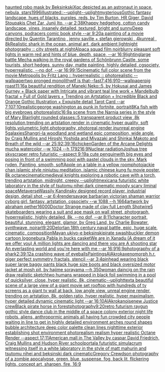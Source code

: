 [haunted robo mask by Beksinkski](https://www.ebank.nz/aiartgenerator?category=haunted%20robo%20mask%20by%20Beksinkski)[Xqc depicted as an astronaut in space, nebula, stars](https://www.ebank.nz/aiartgenerator?category=Xqc%20depicted%20as%20an%20astronaut%20in%20space%2C%20nebula%2C%20stars)[1996](https://www.ebank.nz/aiartgenerator?category=1996)[illustrated::](https://www.ebank.nz/aiartgenerator?category=illustrated%3A%3A)[--uplight](https://www.ebank.nz/aiartgenerator?category=--uplight)[--uplight](https://www.ebank.nz/aiartgenerator?category=--uplight)[mysterious](https://www.ebank.nz/aiartgenerator?category=mysterious)[Gothic fantasy landscape, hues of blacks, purples, reds, by Tim Burton, HR Giger, David Stoupakis Chet Zar, Junji Ito. --ar 2:3](https://www.ebank.nz/aiartgenerator?category=Gothic%20fantasy%20landscape%2C%20hues%20of%20blacks%2C%20purples%2C%20reds%2C%20by%20Tim%20Burton%2C%20HR%20Giger%2C%20David%20Stoupakis%20Chet%20Zar%2C%20Junji%20Ito.%20--ar%202%3A3)[8K](https://www.ebank.nz/aiartgenerator?category=8K)[happy hedgehog, cotton candy landscape, vines, insanely detailed, textured, bright and sunny](https://www.ebank.nz/aiartgenerator?category=happy%20hedgehog%2C%20cotton%20candy%20landscape%2C%20vines%2C%20insanely%20detailed%2C%20textured%2C%20bright%20and%20sunny)[Deep canyons, podracers comic book style --ar 9:20](https://www.ebank.nz/aiartgenerator?category=Deep%20canyons%2C%20podracers%20comic%20book%20style%20--ar%209%3A20)[a painting of  a movie directed by Quentin Tarantino   , jenny saville + stefan gierowski , 4kunreal , 8k](https://www.ebank.nz/aiartgenerator?category=a%20painting%20of%20%20a%20movie%20directed%20by%20Quentin%20Tarantino%20%20%20%2C%20jenny%20saville%20%2B%20stefan%20gierowski%20%2C%204kunreal%20%2C%208k)[Realistic shark in the ocean, animal art, dark ambient light](https://www.ebank.nz/aiartgenerator?category=Realistic%20shark%20in%20the%20ocean%2C%20animal%20art%2C%20dark%20ambient%20light)[night photography :: city streets at night](https://www.ebank.nz/aiartgenerator?category=night%20photography%20%3A%3A%20city%20streets%20at%20night)[Alpaca squad film noir](https://www.ebank.nz/aiartgenerator?category=Alpaca%20squad%20film%20noir)[blurry pleasant soft lights in warm red and hints of blue, depth, space, --ar 16:9](https://www.ebank.nz/aiartgenerator?category=blurry%20pleasant%20soft%20lights%20in%20warm%20red%20and%20hints%20of%20blue%2C%20depth%2C%20space%2C%20--ar%2016%3A9)[lighting](https://www.ebank.nz/aiartgenerator?category=lighting)[large battle Mecha walking in the royal gardens of Schönbrunn Castle, some tourists, short hedges, sunny day, matte painting, highly detailed, cgsociety, hyperrealistic, --no dof, --ar 16:9](https://www.ebank.nz/aiartgenerator?category=large%20battle%20Mecha%20walking%20in%20the%20royal%20gardens%20of%20Sch%C3%B6nbrunn%20Castle%2C%20some%20tourists%2C%20short%20hedges%2C%20sunny%20day%2C%20matte%20painting%2C%20highly%20detailed%2C%20cgsociety%2C%20hyperrealistic%2C%20--no%20dof%2C%20--ar%2016%3A9)[9:15](https://www.ebank.nz/aiartgenerator?category=9%3A15)[cinematic full color scene from the movie Metropolis by Fritz Lang :: hyperrealistic :: photorealistic --wallpaper](https://www.ebank.nz/aiartgenerator?category=cinematic%20full%20color%20scene%20from%20the%20movie%20Metropolis%20by%20Fritz%20Lang%20%3A%3A%20hyperrealistic%20%3A%3A%20photorealistic%20--wallpaper)[two pronged monolith](https://www.ebank.nz/aiartgenerator?category=two%20pronged%20monolith)[wtf is that](https://www.ebank.nz/aiartgenerator?category=wtf%20is%20that)[--fast](https://www.ebank.nz/aiartgenerator?category=--fast)[7:4](https://www.ebank.nz/aiartgenerator?category=7%3A4)[16:9](https://www.ebank.nz/aiartgenerator?category=16%3A9)[10](https://www.ebank.nz/aiartgenerator?category=10)[--wallpaper](https://www.ebank.nz/aiartgenerator?category=--wallpaper)[pig roast](https://www.ebank.nz/aiartgenerator?category=pig%20roast)[11:16](https://www.ebank.nz/aiartgenerator?category=11%3A16)[a beautiful rendition of Maneki Neko::5, by Hokusai and James Gurney + Black paper with Intricate and vibrant teal line work + Mandelbulb fractal + Full of Gold layers + Trending on Artstation + Incredible Black and Orange Gothic Illustration + Exquisite detail Tarot Card --ar 7:10](https://www.ebank.nz/aiartgenerator?category=a%20beautiful%20rendition%20of%20Maneki%20Neko%3A%3A5%2C%20by%20Hokusai%20and%20James%20Gurney%20%2B%20Black%20paper%20with%20Intricate%20and%20vibrant%20teal%20line%20work%20%2B%20Mandelbulb%20fractal%20%2B%20Full%20of%20Gold%20layers%20%2B%20Trending%20on%20Artstation%20%2B%20Incredible%20Black%20and%20Orange%20Gothic%20Illustration%20%2B%20Exquisite%20detail%20Tarot%20Card%20--ar%207%3A10)[7:10](https://www.ebank.nz/aiartgenerator?category=7%3A10)[realistic](https://www.ebank.nz/aiartgenerator?category=realistic)[george washington as punk in fortnite, portrait](https://www.ebank.nz/aiartgenerator?category=george%20washington%20as%20punk%20in%20fortnite%2C%20portrait)[8K](https://www.ebank.nz/aiartgenerator?category=8K)[a fish with big eyebrows photorealistic](https://www.ebank.nz/aiartgenerator?category=a%20fish%20with%20big%20eyebrows%20photorealistic)[16:9](https://www.ebank.nz/aiartgenerator?category=16%3A9)[a scene from the Narnia series in the style of Mary Blair](https://www.ebank.nz/aiartgenerator?category=a%20scene%20from%20the%20Narnia%20series%20in%20the%20style%20of%20Mary%20Blair)[light rounded glasses::5,transparent,product view ,8k resolution,trending on artstation,render in cinematic,hyper quality, soft lights,volumetric light,photography, photoreal,render inunreal engine 5](https://www.ebank.nz/aiartgenerator?category=light%20rounded%20glasses%3A%3A5%2Ctransparent%2Cproduct%20view%20%2C8k%20resolution%2Ctrending%20on%20artstation%2Crender%20in%20cinematic%2Chyper%20quality%2C%20soft%20lights%2Cvolumetric%20light%2Cphotography%2C%20photoreal%2Crender%20inunreal%20engine%205)[galaxies](https://www.ebank.nz/aiartgenerator?category=galaxies)[Shangri-la woodland and wetland,epic composition, wide angle, by Craig Mullins and Hiroshi Yoshida and Miyazaki and Shinkai Makoto and Breath of the wild --ar 25:9](https://www.ebank.nz/aiartgenerator?category=Shangri-la%20woodland%20and%20wetland%2Cepic%20composition%2C%20wide%20angle%2C%20by%20Craig%20Mullins%20and%20Hiroshi%20Yoshida%20and%20Miyazaki%20and%20Shinkai%20Makoto%20and%20Breath%20of%20the%20wild%20--ar%2025%3A9)[2:3](https://www.ebank.nz/aiartgenerator?category=2%3A3)[9:16](https://www.ebank.nz/aiartgenerator?category=9%3A16)[chicken](https://www.ebank.nz/aiartgenerator?category=chicken)[Garden of the Arcane Delights mucha watercolor --w 1024 --h 1792](https://www.ebank.nz/aiartgenerator?category=Garden%20of%20the%20Arcane%20Delights%20mucha%20watercolor%20--w%201024%20--h%201792)[16:9](https://www.ebank.nz/aiartgenerator?category=16%3A9)[Nuclear radiation](https://www.ebank.nz/aiartgenerator?category=Nuclear%20radiation)[Joshua tree skyscraper retro futuristic --aspect 9:19](https://www.ebank.nz/aiartgenerator?category=Joshua%20tree%20skyscraper%20retro%20futuristic%20--aspect%209%3A19)[a cute penguinwith big eyes and posing in front of a swimming pool with pastel clouds in the sky, Mark ryden, Painting, smooth, soft](https://www.ebank.nz/aiartgenerator?category=a%20cute%20penguinwith%20big%20eyes%20and%20posing%20in%20front%20of%20a%20swimming%20pool%20with%20pastel%20clouds%20in%20the%20sky%2C%20Mark%20ryden%2C%20Painting%2C%20smooth%2C%20soft)[Apple on a table in a yellow room](https://www.ebank.nz/aiartgenerator?category=Apple%20on%20a%20table%20in%20a%20yellow%20room)[photo](https://www.ebank.nz/aiartgenerator?category=photo)[jackie chan islamic style ninjutsu meditation, islamic chinese kung fu movie poster, 8k octane](https://www.ebank.nz/aiartgenerator?category=jackie%20chan%20islamic%20style%20ninjutsu%20meditation%2C%20islamic%20chinese%20kung%20fu%20movie%20poster%2C%208k%20octane)[cinematic](https://www.ebank.nz/aiartgenerator?category=cinematic)[medieval knights exploring a robotic cave with a torch, trending artstation, midnight, creepy,](https://www.ebank.nz/aiartgenerator?category=medieval%20knights%20exploring%20a%20robotic%20cave%20with%20a%20torch%2C%20trending%20artstation%2C%20midnight%2C%20creepy%2C)[--uplight](https://www.ebank.nz/aiartgenerator?category=--uplight)[mexican](https://www.ebank.nz/aiartgenerator?category=mexican)[a futuristic white laboratory in the style of tsutomu nihei dark cinematic moody scary liminal space](https://www.ebank.nz/aiartgenerator?category=a%20futuristic%20white%20laboratory%20in%20the%20style%20of%20tsutomu%20nihei%20dark%20cinematic%20moody%20scary%20liminal%20space)[Metaverse](https://www.ebank.nz/aiartgenerator?category=Metaverse)[Wassily Kandinsky designed record player, industrial design, detail shot --ar 6:4](https://www.ebank.nz/aiartgenerator?category=Wassily%20Kandinsky%20designed%20record%20player%2C%20industrial%20design%2C%20detail%20shot%20--ar%206%3A4)[render](https://www.ebank.nz/aiartgenerator?category=render)[savage barbarian victorian shaman warrior cyborg girl, fantasy, artstation, cgsociety --w 1088 --h 1664](https://www.ebank.nz/aiartgenerator?category=savage%20barbarian%20victorian%20shaman%20warrior%20cyborg%20girl%2C%20fantasy%2C%20artstation%2C%20cgsociety%20--w%201088%20--h%201664)[artwork by abraham pether](https://www.ebank.nz/aiartgenerator?category=artwork%20by%20abraham%20pether)[16000](https://www.ebank.nz/aiartgenerator?category=16000)[Doctor Strange,made of clay,full Length Shot](https://www.ebank.nz/aiartgenerator?category=Doctor%20Strange%2Cmade%20of%20clay%2Cfull%20Length%20Shot)[wire](https://www.ebank.nz/aiartgenerator?category=wire)[5 skateboarders wearing a suit and ape mask on wall street, photograph, hyperrealistic, highly detailed, 8k, --no dof, --ar 8:11](https://www.ebank.nz/aiartgenerator?category=5%20skateboarders%20wearing%20a%20suit%20and%20ape%20mask%20on%20wall%20street%2C%20photograph%2C%20hyperrealistic%2C%20highly%20detailed%2C%208k%2C%20--no%20dof%2C%20--ar%208%3A11)[character portrait, beautiful, stunning, elegant, glamor, by Greg Land, by Charlie Bowater, synthwave, noir](https://www.ebank.nz/aiartgenerator?category=character%20portrait%2C%20beautiful%2C%20stunning%2C%20elegant%2C%20glamor%2C%20by%20Greg%20Land%2C%20by%20Charlie%20Bowater%2C%20synthwave%2C%20noir)[art](https://www.ebank.nz/aiartgenerator?category=art)[9:20](https://www.ebank.nz/aiartgenerator?category=9%3A20)[Delort](https://www.ebank.nz/aiartgenerator?category=Delort)[an 18th century naval battle, epic, huge scale, cinematic, composition](https://www.ebank.nz/aiartgenerator?category=an%2018th%20century%20naval%20battle%2C%20epic%2C%20huge%20scale%2C%20cinematic%2C%20composition)[Mayan ukiyo-e beksinski](https://www.ebank.nz/aiartgenerator?category=Mayan%20ukiyo-e%20beksinski)[pirate swashbuckler demon cartoon logo](https://www.ebank.nz/aiartgenerator?category=pirate%20swashbuckler%20demon%20cartoon%20logo)[nebura,](https://www.ebank.nz/aiartgenerator?category=nebura%2C)[Pabla in bucks casket](https://www.ebank.nz/aiartgenerator?category=Pabla%20in%20bucks%20casket)[We are in Xanadu (A dream of it we offer you) A million lights are dancing and there you are A shooting star An everlasting world and you're here with me --ar 16:9](https://www.ebank.nz/aiartgenerator?category=We%20are%20in%20Xanadu%20%28A%20dream%20of%20it%20we%20offer%20you%29%20A%20million%20lights%20are%20dancing%20and%20there%20you%20are%20A%20shooting%20star%20An%20everlasting%20world%20and%20you%27re%20here%20with%20me%20--ar%2016%3A9)[16:9](https://www.ebank.nz/aiartgenerator?category=16%3A9)[photography of a shark](https://www.ebank.nz/aiartgenerator?category=photography%20of%20a%20shark)[2:3](https://www.ebank.nz/aiartgenerator?category=2%3A3)[9:12](https://www.ebank.nz/aiartgenerator?category=9%3A12)[a crashing wave of eyeballs](https://www.ebank.nz/aiartgenerator?category=a%20crashing%20wave%20of%20eyeballs)[Paintings](https://www.ebank.nz/aiartgenerator?category=Paintings)[AlAkroka](https://www.ebank.nz/aiartgenerator?category=AlAkroka)[xenomorph h.r. giger perfect symmetry fractals, stencil --ar 3:4](https://www.ebank.nz/aiartgenerator?category=xenomorph%20h.r.%20giger%20perfect%20symmetry%20fractals%2C%20stencil%20--ar%203%3A4)[pinhead wearing black super large baggy pants black huge size boots and black oversized motor jacket at mosh pit, by hajime sorayama —h 350](https://www.ebank.nz/aiartgenerator?category=pinhead%20wearing%20black%20super%20large%20baggy%20pants%20black%20huge%20size%20boots%20and%20black%20oversized%20motor%20jacket%20at%20mosh%20pit%2C%20by%20hajime%20sorayama%20%E2%80%94h%20350)[woman daincig on the rain draw realistic sketch](https://www.ebank.nz/aiartgenerator?category=woman%20daincig%20on%20the%20rain%20draw%20realistic%20sketch)[two humans wrapped in black foil swimming in a pool of quicksilver, close, hyper realistic, 8k, cinematic](https://www.ebank.nz/aiartgenerator?category=two%20humans%20wrapped%20in%20black%20foil%20swimming%20in%20a%20pool%20of%20quicksilver%2C%20close%2C%20hyper%20realistic%2C%208k%2C%20cinematic)[--uplight](https://www.ebank.nz/aiartgenerator?category=--uplight)[text](https://www.ebank.nz/aiartgenerator?category=text)[a beautiful scene of a large view of a giant movie set rooftop with hundreds of tv screens as a giant tv wall at back, low angle view, unreal engine render, trending on artstation, 8k, golden ratio, hyper realistic, hyper maximalism, hyper detailed,dynamic cinematic light --ar 16:10](https://www.ebank.nz/aiartgenerator?category=a%20beautiful%20scene%20of%20a%20large%20view%20of%20a%20giant%20movie%20set%20rooftop%20with%20hundreds%20of%20tv%20screens%20as%20a%20giant%20tv%20wall%20at%20back%2C%20low%20angle%20view%2C%20unreal%20engine%20render%2C%20trending%20on%20artstation%2C%208k%2C%20golden%20ratio%2C%20hyper%20realistic%2C%20hyper%20maximalism%2C%20hyper%20detailed%2Cdynamic%20cinematic%20light%20--ar%2016%3A10)[AlAkroka](https://www.ebank.nz/aiartgenerator?category=AlAkroka)[noise](https://www.ebank.nz/aiartgenerator?category=noise)[new Justice crew](https://www.ebank.nz/aiartgenerator?category=new%20Justice%20crew)[Black pirate horse in forest](https://www.ebank.nz/aiartgenerator?category=Black%20pirate%20horse%20in%20forest)[photography](https://www.ebank.nz/aiartgenerator?category=photography)[9:20](https://www.ebank.nz/aiartgenerator?category=9%3A20)[retro futurism raygun gothic style dance club in the middle of a space colony exterior night life robots, aliens, anthropormic animals all having fun crowded city people waiting in line to get in highly detailed environment arches round shapes bubble architecture deep color palette clean lines nighttime exterior establishing shot environment photorealism realism hyper realistic Octane Render --aspect 17:11](https://www.ebank.nz/aiartgenerator?category=retro%20futurism%20raygun%20gothic%20style%20dance%20club%20in%20the%20middle%20of%20a%20space%20colony%20exterior%20night%20life%20robots%2C%20aliens%2C%20anthropormic%20animals%20all%20having%20fun%20crowded%20city%20people%20waiting%20in%20line%20to%20get%20in%20highly%20detailed%20environment%20arches%20round%20shapes%20bubble%20architecture%20deep%20color%20palette%20clean%20lines%20nighttime%20exterior%20establishing%20shot%20environment%20photorealism%20realism%20hyper%20realistic%20Octane%20Render%20--aspect%2017%3A11)[American mall in The Valley by caspar David Friedrich, Craig Mullins and Hudson River school](https://www.ebank.nz/aiartgenerator?category=American%20mall%20in%20The%20Valley%20by%20caspar%20David%20Friedrich%2C%20Craig%20Mullins%20and%20Hudson%20River%20school)[portal](https://www.ebank.nz/aiartgenerator?category=portal)[a futuristic simulacrum witnessing itself in a white laboratory in the style of matt mahurin and tsutomu nihei and beksinski dark cinematic](https://www.ebank.nz/aiartgenerator?category=a%20futuristic%20simulacrum%20witnessing%20itself%20in%20a%20white%20laboratory%20in%20the%20style%20of%20matt%20mahurin%20and%20tsutomu%20nihei%20and%20beksinski%20dark%20cinematic)[Gregory Crewdson photography of a zombie apocalypse, green, blue, suspense, fog, back lit, flickering lights, concept art, sharpen, fire, 16:9](https://www.ebank.nz/aiartgenerator?category=Gregory%20Crewdson%20photography%20of%20a%20zombie%20apocalypse%2C%20green%2C%20blue%2C%20suspense%2C%20fog%2C%20back%20lit%2C%20flickering%20lights%2C%20concept%20art%2C%20sharpen%2C%20fire%2C%2016%3A9)